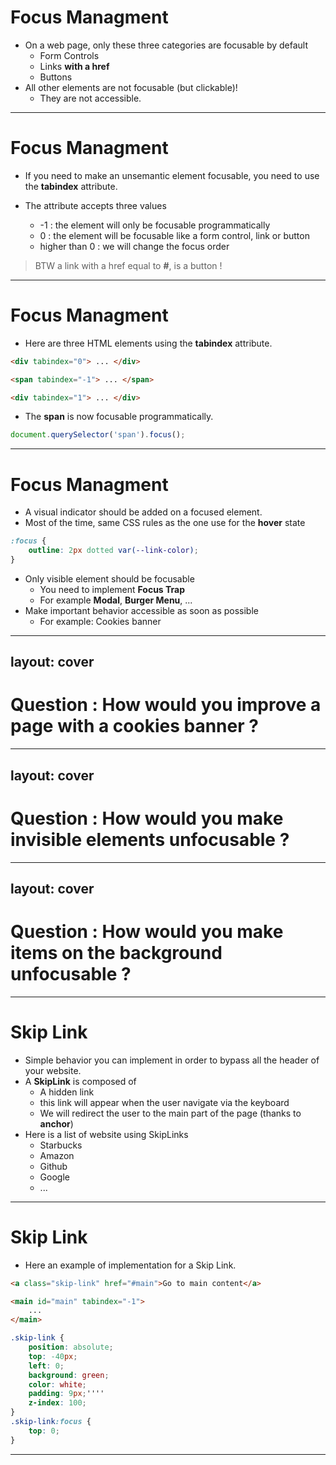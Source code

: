 # Focus Managment

* On a web page, only these three categories are focusable by default
  * Form Controls
  * Links **with a href**
  * Buttons
* All other elements are not focusable (but clickable)! 
  * They are not accessible.

---

# Focus Managment

* If you need to make an unsemantic element focusable, you need to use the **tabindex** attribute.

* The attribute accepts three values
  * -1 : the element will only be focusable programmatically
  * 0 : the element will be focusable like a form control, link or button
  * higher than 0 : we will change the focus order

> BTW a link with a href equal to **#**, is a button !

--- 

# Focus Managment

* Here are three HTML elements using the **tabindex** attribute.

```html
<div tabindex="0"> ... </div>

<span tabindex="-1"> ... </span>  

<div tabindex="1"> ... </div>
```

* The **span** is now focusable programmatically. 


```javascript
document.querySelector('span').focus();
```

---

# Focus Managment

* A visual indicator should be added on a focused element. 
* Most of the time, same CSS rules as the one use for the **hover** state

```css
:focus {
    outline: 2px dotted var(--link-color);
}
```

* Only visible element should be focusable
  * You need to implement **Focus Trap**
  * For example **Modal**, **Burger Menu**, ...
* Make important behavior accessible as soon as possible
  * For example: Cookies banner

---
layout: cover
---

# Question :  How would you improve a page with a cookies banner ? 

---
layout: cover
---

# Question :  How would you make invisible elements unfocusable ? 

---
layout: cover
---
# Question :  How would you make items on the background unfocusable ? 

---

# Skip Link

* Simple behavior you can implement in order to bypass all the header of your website. 
* A **SkipLink** is composed of
  * A hidden link
  * this link will appear when the user navigate via the keyboard
  * We will redirect the user to the main part of the page (thanks to **anchor**)
* Here is a list of website using SkipLinks
  * Starbucks
  * Amazon
  * Github
  * Google
  * ...

---

# Skip Link

* Here an example of implementation for a Skip Link.

```html
<a class="skip-link" href="#main">Go to main content</a>

<main id="main" tabindex="-1">
    ...
</main>
```

```css
.skip-link {
    position: absolute;
    top: -40px;
    left: 0;
    background: green;
    color: white;
    padding: 9px;''''
    z-index: 100;
}
.skip-link:focus {
    top: 0;
}
```

---

